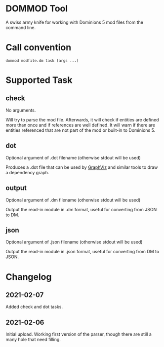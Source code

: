 # DOMMOD Tool

A swiss army knife for working with Dominions 5 mod files from the command line.

# Call convention

```
dommod modfile.dm task [args ...]
```

# Supported Task

## check

No arguments.

Will try to parse the mod file. Afterwards, it will check if entities are defined more than once and if references are well defined. It will warn if there are entities
referenced that are not part of the mod or built-in to Dominions 5.

## dot

Optional argument of .dot filename (otherwise stdout will be used)

Produces a .dot file that can be used by [GraphViz](https://graphviz.org/) and similar tools to draw a dependency graph.

## output

Optional argument of .dm filename (otherwise stdout will be used)

Output the read-in module in .dm format, useful for converting from JSON to DM.

## json

Optional argument of .json filename (otherwise stdout will be used)

Output the read-in module in .json format, useful for converting from DM to JSON.

# Changelog

## 2021-02-07

Added check and dot tasks.

## 2021-02-06 

Initial upload. Working first version of the parser, though there are still a many hole that need filling.
